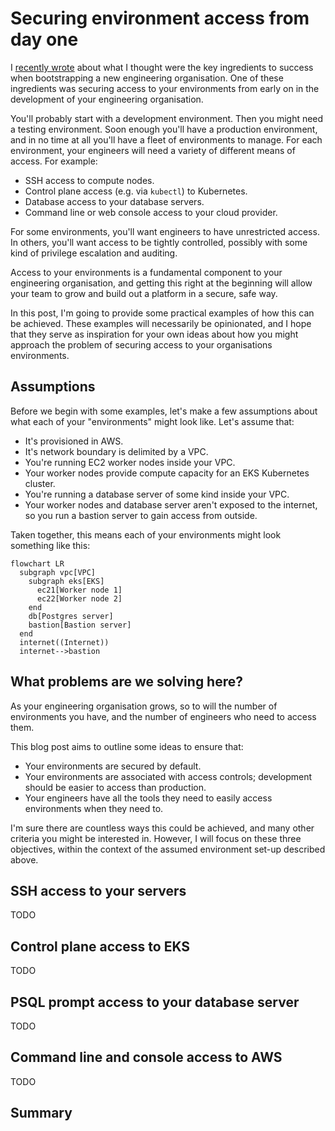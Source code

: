 # Securing environment access from day one
I [recently wrote](https://andykuszyk.github.io/2023-03-15-bootstrapping-an-engineering-organisation.html) about what I thought were the key ingredients to success when bootstrapping a new engineering organisation. One of these ingredients was securing access to your environments from early on in the development of your engineering organisation.

You'll probably start with a development environment. Then you might need a testing environment. Soon enough you'll have a production environment, and in no time at all you'll have a fleet of environments to manage. For each environment, your engineers will need a variety of different means of access. For example:

- SSH access to compute nodes.
- Control plane access (e.g. via `kubectl`) to Kubernetes.
- Database access to your database servers.
- Command line or web console access to your cloud provider.

For some environments, you'll want engineers to have unrestricted access. In others, you'll want access to be tightly controlled, possibly with some kind of privilege escalation and auditing.

Access to your environments is a fundamental component to your engineering organisation, and getting this right at the beginning will allow your team to grow and build out a platform in a secure, safe way.

In this post, I'm going to provide some practical examples of how this can be achieved. These examples will necessarily be opinionated, and I hope that they serve as inspiration for your own ideas about how you might approach the problem of securing access to your organisations environments.

## Assumptions
Before we begin with some examples, let's make a few assumptions about what each of your "environments" might look like. Let's assume that:
- It's provisioned in AWS.
- It's network boundary is delimited by a VPC.
- You're running EC2 worker nodes inside your VPC.
- Your worker nodes provide compute capacity for an EKS Kubernetes cluster.
- You're running a database server of some kind inside your VPC.
- Your worker nodes and database server aren't exposed to the internet, so you run a bastion server to gain access from outside.

Taken together, this means each of your environments might look something like this:

```mermaid
flowchart LR
  subgraph vpc[VPC]
    subgraph eks[EKS]
	  ec21[Worker node 1]
	  ec22[Worker node 2]
	end
	db[Postgres server]
	bastion[Bastion server]
  end
  internet((Internet))
  internet-->bastion
```

## What problems are we solving here?
As your engineering organisation grows, so to will the number of environments you have, and the number of engineers who need to access them.

This blog post aims to outline some ideas to ensure that:
- Your environments are secured by default.
- Your environments are associated with access controls; development should be easier to access than production.
- Your engineers have all the tools they need to easily access environments when they need to.

I'm sure there are countless ways this could be achieved, and many other criteria you might be interested in. However, I will focus on these three objectives, within the context of the assumed environment set-up described above.

## SSH access to your servers
TODO

## Control plane access to EKS
TODO

## PSQL prompt access to your database server
TODO

## Command line and console access to AWS
TODO

## Summary
